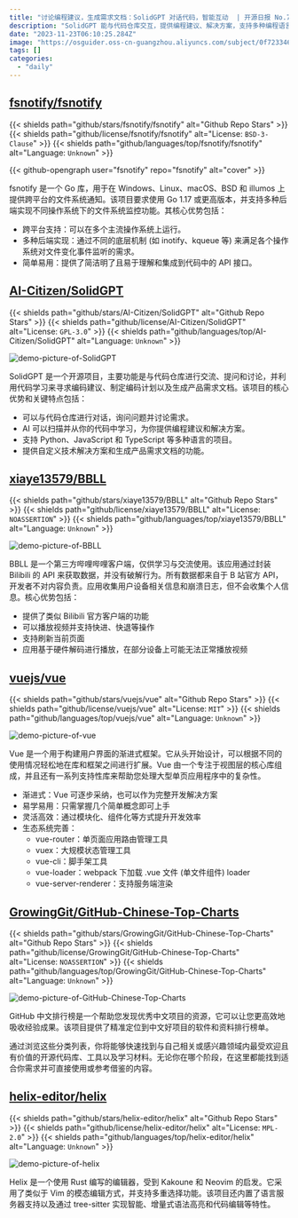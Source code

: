 ```yaml
---
title: "讨论编程建议，生成需求文档：SolidGPT 对话代码，智能互动  | 开源日报 No.73"
description: "SolidGPT 能与代码仓库交互，提供编程建议、解决方案，支持多种编程语言项目，还可生成需求文档，有力助力技术业务。"
date: "2023-11-23T06:10:25.284Z"
image: "https://osguider.oss-cn-guangzhou.aliyuncs.com/subject/0f723346722c0b33533d2c983bcec161.png"
tags: []
categories:
  - "daily"
---
```


## [fsnotify/fsnotify](https://github.com/fsnotify/fsnotify)

{{< shields path="github/stars/fsnotify/fsnotify" alt="Github Repo Stars" >}} {{< shields path="github/license/fsnotify/fsnotify" alt="License: `BSD-3-Clause`" >}} {{< shields path="github/languages/top/fsnotify/fsnotify" alt="Language: `Unknown`" >}}

{{< github-opengraph user="fsnotify" repo="fsnotify" alt="cover" >}}

fsnotify 是一个 Go 库，用于在 Windows、Linux、macOS、BSD 和 illumos 上提供跨平台的文件系统通知。该项目要求使用 Go 1.17 或更高版本，并支持多种后端实现不同操作系统下的文件系统监控功能。其核心优势包括：

- 跨平台支持：可以在多个主流操作系统上运行。
- 多种后端实现：通过不同的底层机制 (如 inotify、kqueue 等) 来满足各个操作系统对文件变化事件监听的需求。
- 简单易用：提供了简洁明了且易于理解和集成到代码中的 API 接口。
  
## [AI-Citizen/SolidGPT](https://github.com/AI-Citizen/SolidGPT)

{{< shields path="github/stars/AI-Citizen/SolidGPT" alt="Github Repo Stars" >}} {{< shields path="github/license/AI-Citizen/SolidGPT" alt="License: `GPL-3.0`" >}} {{< shields path="github/languages/top/AI-Citizen/SolidGPT" alt="Language: `Unknown`" >}}

![demo-picture-of-SolidGPT](https://picgo-daily.oss-cn-guangzhou.aliyuncs.com/picgo-daily/2023/997c271bdf39ab5cb2ea2ef71fa9f35f.png)

SolidGPT 是一个开源项目，主要功能是与代码仓库进行交流、提问和讨论，并利用代码学习来寻求编码建议、制定编码计划以及生成产品需求文档。该项目的核心优势和关键特点包括：

- 可以与代码仓库进行对话，询问问题并讨论需求。
- AI 可以扫描并从你的代码中学习，为你提供编程建议和解决方案。
- 支持 Python、JavaScript 和 TypeScript 等多种语言的项目。
- 提供自定义技术解决方案和生成产品需求文档的功能。
  
## [xiaye13579/BBLL](https://github.com/xiaye13579/BBLL)

{{< shields path="github/stars/xiaye13579/BBLL" alt="Github Repo Stars" >}} {{< shields path="github/license/xiaye13579/BBLL" alt="License: `NOASSERTION`" >}} {{< shields path="github/languages/top/xiaye13579/BBLL" alt="Language: `Unknown`" >}}

![demo-picture-of-BBLL](https://osguider.oss-cn-guangzhou.aliyuncs.com/subject/9bf8f9a0fab6b193478be7812cf66b3e.jpeg)

BBLL 是一个第三方哔哩哔哩客户端，仅供学习与交流使用。该应用通过封装 Bilibili 的 API 来获取数据，并没有破解行为。所有数据都来自于 B 站官方 API，开发者不对内容负责。应用收集用户设备相关信息和崩溃日志，但不会收集个人信息。核心优势包括：

- 提供了类似 Bilibili 官方客户端的功能
- 可以播放视频并支持快进、快退等操作
- 支持刷新当前页面
- 应用基于硬件解码进行播放，在部分设备上可能无法正常播放视频
  
## [vuejs/vue](https://github.com/vuejs/vue)

{{< shields path="github/stars/vuejs/vue" alt="Github Repo Stars" >}} {{< shields path="github/license/vuejs/vue" alt="License: `MIT`" >}} {{< shields path="github/languages/top/vuejs/vue" alt="Language: `Unknown`" >}}

![demo-picture-of-vue](https://picgo-daily.oss-cn-guangzhou.aliyuncs.com/picgo-daily/2023/43cd576a4f158be4d2f8616075ac22aa.png)

Vue 是一个用于构建用户界面的渐进式框架。它从头开始设计，可以根据不同的使用情况轻松地在库和框架之间进行扩展。Vue 由一个专注于视图层的核心库组成，并且还有一系列支持性库来帮助您处理大型单页应用程序中的复杂性。

- 渐进式：Vue 可逐步采纳，也可以作为完整开发解决方案
- 易学易用：只需掌握几个简单概念即可上手
- 灵活高效：通过模块化、组件化等方式提升开发效率
- 生态系统完善：
  - vue-router：单页面应用路由管理工具
  - vuex：大规模状态管理工具
  - vue-cli：脚手架工具
  - vue-loader：webpack 下加载 .vue 文件 (单文件组件) loader
  - vue-server-renderer：支持服务端渲染
  
## [GrowingGit/GitHub-Chinese-Top-Charts](https://github.com/GrowingGit/GitHub-Chinese-Top-Charts)

{{< shields path="github/stars/GrowingGit/GitHub-Chinese-Top-Charts" alt="Github Repo Stars" >}} {{< shields path="github/license/GrowingGit/GitHub-Chinese-Top-Charts" alt="License: `NOASSERTION`" >}} {{< shields path="github/languages/top/GrowingGit/GitHub-Chinese-Top-Charts" alt="Language: `Unknown`" >}}

![demo-picture-of-GitHub-Chinese-Top-Charts](https://picgo-daily.oss-cn-guangzhou.aliyuncs.com/picgo-daily/2023/b371a3fd50e59730ec8c7127baf4b7ee.png)

GitHub 中文排行榜是一个帮助您发现优秀中文项目的资源，它可以让您更高效地吸收经验成果。该项目提供了精准定位到中文好项目的软件和资料排行榜单。

通过浏览这些分类列表，你将能够快速找到与自己相关或感兴趣领域内最受欢迎且有价值的开源代码库、工具以及学习材料。无论你在哪个阶段，在这里都能找到适合你需求并可直接使用或参考借鉴的内容。
  
## [helix-editor/helix](https://github.com/helix-editor/helix)

{{< shields path="github/stars/helix-editor/helix" alt="Github Repo Stars" >}} {{< shields path="github/license/helix-editor/helix" alt="License: `MPL-2.0`" >}} {{< shields path="github/languages/top/helix-editor/helix" alt="Language: `Unknown`" >}}

![demo-picture-of-helix](https://osguider.oss-cn-guangzhou.aliyuncs.com/subject/1668aa0c26141ece963cb7aafd687f36.png)

Helix 是一个使用 Rust 编写的编辑器，受到 Kakoune 和 Neovim 的启发。它采用了类似于 Vim 的模态编辑方式，并支持多重选择功能。该项目还内置了语言服务器支持以及通过 tree-sitter 实现智能、增量式语法高亮和代码编辑等特性。
  
